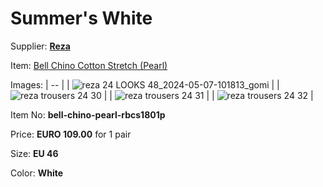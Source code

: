 # Summer's White

Supplier: **[Reza](https://www.houseofreza.com)**

Item: [Bell Chino Cotton Stretch (Pearl)](https://www.houseofreza.com/product/bell-chino-pearl-rbcs1801p)

Images: 
| -- |
| ![reza 24 LOOKS 48_2024-05-07-101813_gomi](https://github.com/user-attachments/assets/a8f8267c-2a34-4835-a692-4b585c03d2c2) |
| ![reza trousers 24 30](https://github.com/user-attachments/assets/22fe5a14-8fe9-41c5-a6c7-fb875c7c77a7) |
| ![reza trousers 24 31](https://github.com/user-attachments/assets/b1a110fe-381d-43c2-978b-ef7c360dcd83) |
| ![reza trousers 24 32](https://github.com/user-attachments/assets/52d96bba-c581-485c-bded-9e4e0cd31ef4) |

Item No: **bell-chino-pearl-rbcs1801p**

Price: **EURO 109.00** for 1 pair

Size: **EU 46**

Color: **White**
